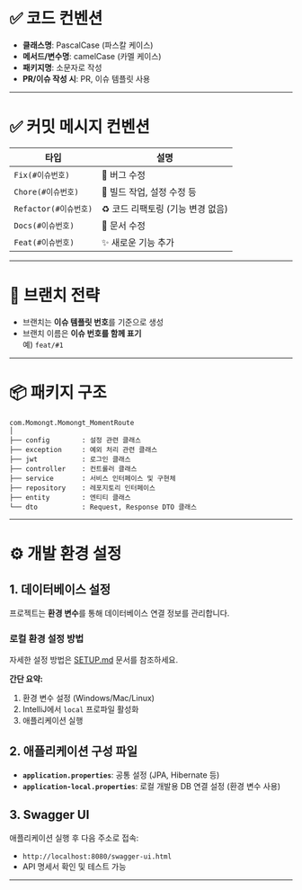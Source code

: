 # ✅ 코드 컨벤션

- **클래스명**: PascalCase (파스칼 케이스)  
- **메서드/변수명**: camelCase (카멜 케이스)
- **패키지명**: 소문자로 작성
- **PR/이슈 작성 시**: PR, 이슈 템플릿 사용

---

# ✅ 커밋 메시지 컨벤션

| 타입 | 설명 |
|------|------|
| `Fix(#이슈번호)` | 🐞 버그 수정 |
| `Chore(#이슈번호)` | 🔧 빌드 작업, 설정 수정 등 |
| `Refactor(#이슈번호)` | ♻️ 코드 리팩토링 (기능 변경 없음) |
| `Docs(#이슈번호)` | 📝 문서 수정 |
| `Feat(#이슈번호)` | ✨ 새로운 기능 추가 |

---

# 🌿 브랜치 전략

- 브랜치는 **이슈 템플릿 번호**를 기준으로 생성
- 브랜치 이름은 **이슈 번호를 함께 표기**  
  예) `feat/#1`

---

# 📦 패키지 구조
```
com.Momongt.Momongt_MomentRoute
│
├── config        : 설정 관련 클래스
├── exception     : 예외 처리 관련 클래스
├── jwt           : 로그인 클래스
├── controller    : 컨트롤러 클래스
├── service       : 서비스 인터페이스 및 구현체
├── repository    : 레포지토리 인터페이스
├── entity        : 엔티티 클래스
└── dto           : Request, Response DTO 클래스
```

---

# ⚙️ 개발 환경 설정

## 1. 데이터베이스 설정

프로젝트는 **환경 변수**를 통해 데이터베이스 연결 정보를 관리합니다.

### 로컬 환경 설정 방법
자세한 설정 방법은 [SETUP.md](SETUP.md) 문서를 참조하세요.

**간단 요약:**
1. 환경 변수 설정 (Windows/Mac/Linux)
2. IntelliJ에서 `local` 프로파일 활성화
3. 애플리케이션 실행

## 2. 애플리케이션 구성 파일

- **`application.properties`**: 공통 설정 (JPA, Hibernate 등)
- **`application-local.properties`**: 로컬 개발용 DB 연결 설정 (환경 변수 사용)

## 3. Swagger UI

애플리케이션 실행 후 다음 주소로 접속:
- `http://localhost:8080/swagger-ui.html`
- API 명세서 확인 및 테스트 가능


---

